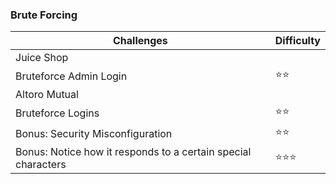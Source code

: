 ### Brute Forcing

| Challenges | Difficulty |
| ---- | ---- |
| Juice Shop | |
| Bruteforce Admin Login | :star::star: |
| Altoro Mutual | |
| Bruteforce Logins | :star::star: |
| Bonus: Security Misconfiguration | :star::star: |
| Bonus: Notice how it responds to a certain special characters | :star::star::star: |
